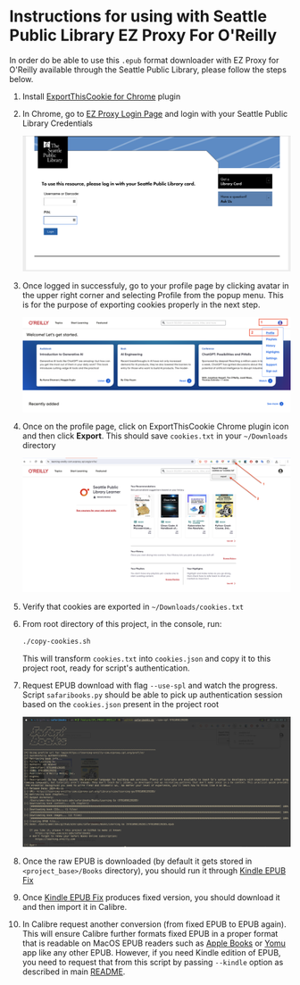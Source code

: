 

# Instructions for using with Seattle Public Library EZ Proxy For O'Reilly


In order do be able to use this `.epub` format downloader with EZ Proxy for O'Reilly available through the Seattle Public Library, please follow the steps below.


1. Install [ExportThisCookie for Chrome](https://chromewebstore.google.com/detail/editthiscookie/fngmhnnpilhplaeedifhccceomclgfbg?hl=en&pli=1) plugin


2. In Chrome, go to [EZ Proxy Login Page](https://ezproxy.spl.org/login?url=https://www.oreilly.com/library/view/temporary-access) and login with your Seattle Public Library Credentials

      ![Login to Seattle Pub Lib EZ Proxy Login Page](/img/spl_login.png)

3. Once logged in successfuly, go to your profile page by clicking avatar in the upper right corner and selecting Profile from the popup menu. This is for the purpose of exporting cookies properly in the next step.

      ![Open Profile Page In OReilly](/img/oreilly_profile.png)

4. Once on the profile page, click on ExportThisCookie Chrome plugin icon and then click **Export**. This should save `cookies.txt` in your `~/Downloads` directory
    
      ![Export Cookies from Chrome](/img/cookies_oreilly_profile.png)

5. Verify that cookies are exported in `~/Downloads/cookies.txt`

6. From root directory of this project, in the console, run:
 
      ```bash
      ./copy-cookies.sh
      ```

   This will transform `cookies.txt` into `cookies.json` and copy it to this project root, ready for script's authentication.

7. Request EPUB download with flag `--use-spl` and watch the progress. Script `safaribooks.py` should be able to pick up authentication session based on the `cookies.json` present in the project root

      ![Request Download of EPUB](/img/epub_download_in_progress.png)
    
8. Once the raw EPUB is downloaded (by default it gets stored in `<project_base>/Books` directory), you should run it through [Kindle EPUB Fix](https://kindle-epub-fix.netlify.app/)
9. Once [Kindle EPUB Fix](https://kindle-epub-fix.netlify.app/) produces fixed version, you should download it and then import it in Calibre.
10. In Calibre request another conversion (from fixed EPUB to EPUB again). This will ensure Calibre further formats fixed EPUB in a proper format that is readable on MacOS EPUB readers such as [Apple Books](https://apps.apple.com/us/app/apple-books/id364709193) or [Yomu](https://apps.apple.com/us/app/yomu-ebook-reader/id562211012) app like any other EPUB. However, if you need Kindle edition of EPUB, you need to request that from this script by passing `--kindle` option as described in main [README](https://github.com/lorenzodifuccia/safaribooks?tab=readme-ov-file#use-or-not-the---kindle-option).
